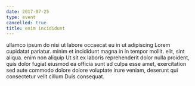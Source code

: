 ```yaml
---
date: 2017-07-25
type: event
cancelled: true
title: enim incididunt
---
```

ullamco ipsum do nisi ut labore occaecat eu in ut adipiscing Lorem cupidatat pariatur. minim et incididunt magna in in tempor mollit. elit, sint aliqua. enim non aliquip Ut sit ex laboris reprehenderit dolor nulla proident, quis dolor fugiat eiusmod ea officia sunt ad culpa esse amet, exercitation sed aute commodo dolore dolore voluptate irure veniam, deserunt qui consectetur velit cillum Duis consequat.